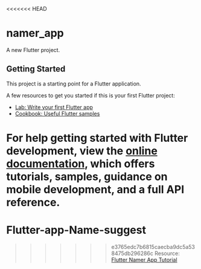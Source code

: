 <<<<<<< HEAD
# namer_app

A new Flutter project.

## Getting Started

This project is a starting point for a Flutter application.

A few resources to get you started if this is your first Flutter project:

- [Lab: Write your first Flutter app](https://docs.flutter.dev/get-started/codelab)
- [Cookbook: Useful Flutter samples](https://docs.flutter.dev/cookbook)

For help getting started with Flutter development, view the
[online documentation](https://docs.flutter.dev/), which offers tutorials,
samples, guidance on mobile development, and a full API reference.
=======
# Flutter-app-Name-suggest
>>>>>>> e3765edc7b6815caecba9dc5a538475db296286c
Resource: [Flutter Namer App Tutorial](https://goo.gle/3J0i2ie)


